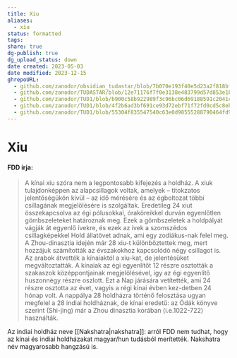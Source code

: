 ```yaml
---
title: Xiu
aliases:
  - xiu
status: formatted
tags:
share: true
dg-publish: true
dg_upload_status: down
date created: 2023-05-03
date modified: 2023-12-15
ghrepoURL:
  - github.com/zanodor/obsidian_tudastar/blob/7b070e193f40e5d23a2f818bf803593fb05aaed9/X/Xiu.md
  - github.com/zanodor/TUDASTAR/blob/12e71176f7f0e3138e483799d57d853e1bed8a4e/X/Xiu.md
  - github.com/zanodor/TUD1/blob/b900c58b922989f3c96bc06d69188591c2041c82/X/Xiu.md
  - github.com/zanodor/TUD1/blob/4f2b6ad3bf691ce93d72ebf71f72fd0cd5c8eb69/X/Xiu.md
  - github.com/zanodor/TUD1/blob/55304f835547540c63e0d98555288790464fd9e2/X/Xiu.md
---
```


# Xiu

#### FDD írja:

> A kínai xiu szóra nem a legpontosabb kifejezés a holdház. A xiuk tulajdonképpen az alapcsillagok voltak, amelyek – titokzatos jelentőségükön kívül – az idő mérésére és az égboltozat többi csillagának megjelölésére is szolgáltak. Eredetileg 24 xiut összekapcsolva az égi pólusokkal, óraköreikkel durván egyenlőtlen gömbszeleteket határoznak meg. Ezek a gömbszeletek a holdpályát vágják át egyenlő ívekre, és ezek az ívek a szomszédos csillagképekkel Hold állatövet adnak, ami egy zodiákus-nak felel meg. A Zhou-dinasztia idején már 28 xiu-t különböztettek meg, mert hozzájuk számították az évszakokhoz kapcsolódó négy csillagot is. Az arabok átvették a kínaiaktól a xiu-kat, de jelentésüket megváltoztatták. A kínaiak az égi egyenlítőt 12 részre osztották a szakaszok középpontjainak megjelölésével, így az égi egyenlítő huszonnégy részre oszlott. Ezt a Nap járására vetítették, ami 24 részre osztotta az évet, vagyis a régi kínai évben kez-detben 24 hónap volt. A nappálya 28 holdházra történő felosztása ugyan megfelel a 28 indiai holdháznak, de kínai eredetű: az Ódák könyve szerint (Shi-jing) már a Zhou dinasztia korában (i.e.1022-722) használták.  

Az indiai holdház neve [[Nakshatra|nakshatra]]: arról FDD nem tudhat, hogy az kínai és indiai holdházakat magyar/hun tudásból merítették. Nakshatra név magyarosabb hangzású is.  